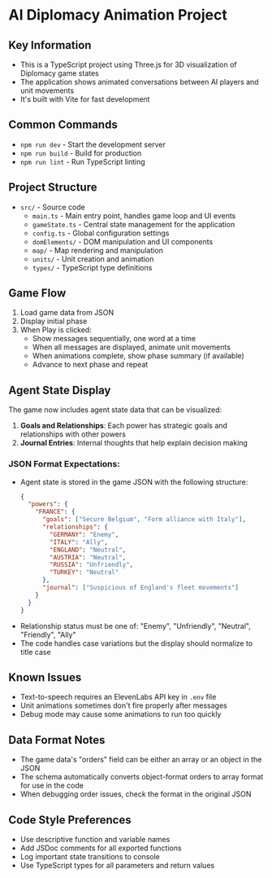 # AI Diplomacy Animation Project

## Key Information
- This is a TypeScript project using Three.js for 3D visualization of Diplomacy game states
- The application shows animated conversations between AI players and unit movements
- It's built with Vite for fast development

## Common Commands
- `npm run dev` - Start the development server
- `npm run build` - Build for production
- `npm run lint` - Run TypeScript linting

## Project Structure
- `src/` - Source code
  - `main.ts` - Main entry point, handles game loop and UI events
  - `gameState.ts` - Central state management for the application
  - `config.ts` - Global configuration settings
  - `domElements/` - DOM manipulation and UI components
  - `map/` - Map rendering and manipulation
  - `units/` - Unit creation and animation
  - `types/` - TypeScript type definitions

## Game Flow
1. Load game data from JSON
2. Display initial phase
3. When Play is clicked:
   - Show messages sequentially, one word at a time
   - When all messages are displayed, animate unit movements
   - When animations complete, show phase summary (if available)
   - Advance to next phase and repeat

## Agent State Display
The game now includes agent state data that can be visualized:

1. **Goals and Relationships**: Each power has strategic goals and relationships with other powers
2. **Journal Entries**: Internal thoughts that help explain decision making

### JSON Format Expectations:
- Agent state is stored in the game JSON with the following structure:
  ```json
  {
    "powers": {
      "FRANCE": {
        "goals": ["Secure Belgium", "Form alliance with Italy"],
        "relationships": {
          "GERMANY": "Enemy",
          "ITALY": "Ally",
          "ENGLAND": "Neutral",
          "AUSTRIA": "Neutral",
          "RUSSIA": "Unfriendly",
          "TURKEY": "Neutral"
        },
        "journal": ["Suspicious of England's fleet movements"]
      }
    }
  }
  ```
- Relationship status must be one of: "Enemy", "Unfriendly", "Neutral", "Friendly", "Ally"
- The code handles case variations but the display should normalize to title case

## Known Issues
- Text-to-speech requires an ElevenLabs API key in `.env` file
- Unit animations sometimes don't fire properly after messages
- Debug mode may cause some animations to run too quickly

## Data Format Notes
- The game data's "orders" field can be either an array or an object in the JSON
- The schema automatically converts object-format orders to array format for use in the code
- When debugging order issues, check the format in the original JSON

## Code Style Preferences
- Use descriptive function and variable names
- Add JSDoc comments for all exported functions
- Log important state transitions to console
- Use TypeScript types for all parameters and return values